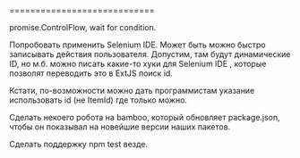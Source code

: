 ============================

promise.ControlFlow, wait for condition.

Попробовать применить Selenium IDE.
Может быть можно быстро записывать действия пользователя.
Допустим, там будут динамические ID, но м.б. можно писать какие-то хуки для Selenium IDE
, которые позволят переводить это в ExtJS поиск id.

Кстати, по-возможности можно дать программистам указание использовать id (не ItemId) где только можно.

Сделать некоего робота на bamboo, который обновляет package.json, чтобы он показывал на новейшие версии наших пакетов.

Сделать поддержку npm test везде.

